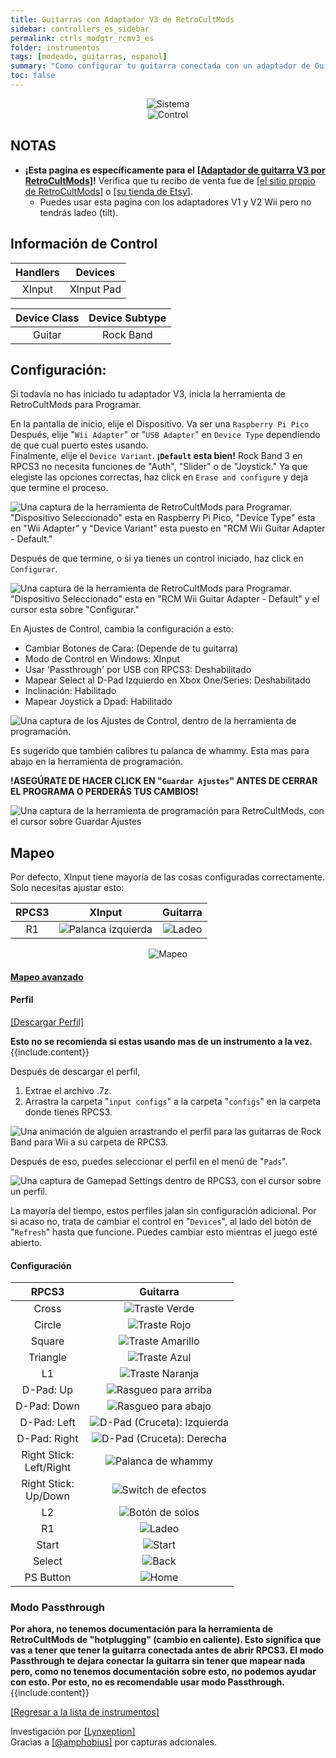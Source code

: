```yaml
---
title: Guitarras con Adaptador V3 de RetroCultMods
sidebar: controllers_es_sidebar
permalink: ctrls_modgtr_rcmv3_es
folder: instrumentos
tags: [modeado, guitarras, espanol]
summary: "Como configurar tu guitarra conectada con un adaptador de Guitarra V3 por RetroCultMods en RPCS3."
toc: false
---
```


<div align="center"> <img src="https://rb3pc.milohax.org/images/instruments/plat/rcm.png" alt="Sistema" title="Sistema"></div>

<div align="center"> <img src="https://rb3pc.milohax.org/images/instruments/cont/wiighgtrscontroller.png" alt="Control" title="Control"></div>

## NOTAS

* **¡Esta pagina es específicamente para el** [**[Adaptador de guitarra V3 por RetroCultMods]**](https://www.etsy.com/listing/1536358024/)**!** Verifica que tu recibo de venta fue de [[el sitio propio de RetroCultMods]](https://shop.retrocultmods.com/) o [[su tienda de Etsy]](https://www.etsy.com/shop/RetroCultMods).
	* Puedes usar esta pagina con los adaptadores V1 y V2 Wii pero no tendrás ladeo (tilt).

## Información de Control

| Handlers | Devices |
|:--------:|:-------:|
| XInput | XInput Pad |

| Device Class | Device Subtype |
|:------------:|:--------------:|
| Guitar | Rock Band |

## Configuración:

Si todavía no has iniciado tu adaptador V3, inicia la herramienta de RetroCultMods para Programar.

En la pantalla de inicio, elije el Dispositivo. Va ser una `Raspberry Pi Pico`  
Después, elije "`Wii Adapter`" or "`USB Adapter`" en `Device Type` dependiendo de que cual puerto estes usando.  
Finalmente, elije el `Device Variant`. **¡`Default` esta bien!** Rock Band 3 en RPCS3 no necesita funciones de "Auth", "Slider" o de "Joystick."
Ya que elegiste las opciones correctas, haz click en `Erase and configure` y deja que termine el proceso.

![Una captura de la herramienta de RetroCultMods para Programar. "Dispositivo Seleccionado" esta en Raspberry Pi Pico, "Device Type" esta en "Wii Adapter" y "Device Variant" esta puesto en "RCM Wii Guitar Adapter - Default."](https://rb3pc.milohax.org/images/instruments/xtra/rcm/initv3es.png "RetroCultMods: Herramienta de Programación")

Después de que termine, o si ya tienes un control iniciado, haz click en `Configurar`.

![Una captura de la herramienta de RetroCultMods para Programar. "Dispositivo Seleccionado" esta en "RCM Wii Guitar Adapter - Default" y el cursor esta sobre "Configurar."](https://rb3pc.milohax.org/images/instruments/xtra/rcm/seldevv3es.png "RetroCultMods: Herramienta de Programación")

En Ajustes de Control, cambia la configuración a esto:
* Cambiar Botones de Cara: (Depende de tu guitarra)
* Modo de Control en Windows: XInput
* Usar 'Passthrough' por USB con RPCS3: Deshabilitado
* Mapear Select al D-Pad Izquierdo en Xbox One/Series: Deshabilitado
* Inclinación: Habilitado
* Mapear Joystick a Dpad: Habilitado

![Una captura de los Ajustes de Control, dentro de la herramienta de programación.](https://rb3pc.milohax.org/images/instruments/xtra/rcm/consetes.png "RetroCultMods: Herramienta de Programación")

Es sugerido que también calibres tu palanca de whammy. Esta mas para abajo en la herramienta de programación.

**!ASEGÚRATE DE HACER CLICK EN "`Guardar Ajustes`" ANTES DE CERRAR EL PROGRAMA O PERDERÁS TUS CAMBIOS!**

![Una captura de la herramienta de programación para RetroCultMods, con el cursor sobre Guardar Ajustes](https://rb3pc.milohax.org/images/instruments/xtra/rcm/savev3es.png "RetroCultMods: Herramienta de Programación")

## Mapeo

Por defecto, XInput tiene mayoría de las cosas configuradas correctamente. Solo necesitas ajustar esto:

| **RPCS3** | **XInput** | **Guitarra** |
|:--------:|:-----------:|:-----------:|
| R1 | ![Palanca izquierda](https://rb3pc.milohax.org/images/btns/ctrls/360/rs.png "Palanca izquierda") | ![Ladeo](https://rb3pc.milohax.org/images/btns/gtrs/ts.gif "Ladeo") | 

<div align="center"> <img src="https://rb3pc.milohax.org/images/instruments/maps/modrcmv3gtrmapping.png" alt="Mapeo" title="Mapeo"></div>

<div class="panel-group" id="accordion">
                    <div class="panel panel-default">
                        <div class="panel-heading">
                            <h4 class="panel-title">
                                <a class="noCrossRef accordion-toggle" data-toggle="collapse" data-parent="#accordion" href="#mapeo-avanzado">Mapeo avanzado</a>
                            </h4>
                        </div>
                        <div id="mapeo-avanzado" class="panel-collapse collapse noCrossRef">
                            <div class="panel-body">
<h4 id="perfil">Perfil</h4>
<p><a href="https://github.com/hmxmilohax/rb3-pc/raw/refs/heads/main/downloads/instrument-repo/RCM%20V3%20Adapter%20Guitar.7z">[Descargar Perfil]</a></p>
<div class="alert alert-info"><i class="fa fa-info-circle"></i> <b>Esto no se recomienda si estas usando mas de un instrumento a la vez. </b> {{include.content}}</div>
<p>Después de descargar el perfil,</p>
<ol>
<li>Extrae el archivo .7z.</li>
<li>Arrastra la carpeta "<code>input configs</code>" a la carpeta "<code>configs</code>" en la carpeta donde tienes RPCS3.</li>
</ol>
<p><img src="https://rb3pc.milohax.org/images/instruments/instrepoinstall.gif" alt="Una animación de alguien arrastrando el perfil para las guitarras de Rock Band para Wii a su carpeta de RPCS3." title="Instalando un perfil del Repo de Instrumentos"></p>
<p>Después de eso, puedes seleccionar el perfil en el menú de "<code>Pads</code>".</p>
<p><img src="https://rb3pc.milohax.org/images/instruments/rpcs3padprofile.png" alt="Una captura de Gamepad Settings dentro de RPCS3, con el cursor sobre un perfil." title="Gamepad Settings"></p>
<p>La mayoría del tiempo, estos perfiles jalan sin configuración adicional. Por si acaso no, trata de cambiar el control en "<code>Devices</code>", al lado del botón de "<code>Refresh</code>" hasta que funcione. Puedes cambiar esto mientras el juego esté abierto.</p>
<h4 id="configuracion">Configuración</h4>
<table>
<thead>
<tr>
<th align="center"><strong>RPCS3</strong></th>
<th align="center"><strong>Guitarra</strong></th>
</tr>
</thead>
<tbody>
<tr>
<td align="center">Cross</td>
<td align="center"><img src="https://rb3pc.milohax.org/images/btns/gtrs/gf.png" alt="Traste Verde" title="Traste Verde"></td>
</tr>
<tr>
<td align="center">Circle</td>
<td align="center"><img src="https://rb3pc.milohax.org/images/btns/gtrs/rf.png" alt="Traste Rojo" title="Traste Rojo"></td>
</tr>
<tr>
<td align="center">Square</td>
<td align="center"><img src="https://rb3pc.milohax.org/images/btns/gtrs/yf.png" alt="Traste Amarillo" title="Traste Amarillo"></td>
</tr>
<tr>
<td align="center">Triangle</td>
<td align="center"><img src="https://rb3pc.milohax.org/images/btns/gtrs/bf.png" alt="Traste Azul" title="Traste Azul"></td>
</tr>
<tr>
<td align="center">L1</td>
<td align="center"><img src="https://rb3pc.milohax.org/images/btns/gtrs/of.png" alt="Traste Naranja" title="Traste Naranja"></td>
</tr>
<tr>
<td align="center">D-Pad: Up</td>
<td align="center"><img src="https://rb3pc.milohax.org/images/btns/gtrs/sbu.png" alt="Rasgueo para arriba" title="Rasgueo para arriba"></td>
</tr>
<tr>
<td align="center">D-Pad: Down</td>
<td align="center"><img src="https://rb3pc.milohax.org/images/btns/gtrs/sbd.png" alt="Rasgueo para abajo" title="Rasgueo para abajo"></td>
</tr>
<tr>
<td align="center">D-Pad: Left</td>
<td align="center"><img src="https://rb3pc.milohax.org/images/btns/gtrs/dpl.png" alt="D-Pad (Cruceta): Izquierda" title="D-Pad (Cruceta): Izquierda"></td>
</tr>
<tr>
<td align="center">D-Pad: Right</td>
<td align="center"><img src="https://rb3pc.milohax.org/images/btns/gtrs/dpr.png" alt="D-Pad (Cruceta): Derecha" title="D-Pad (Cruceta): Derecha"></td>
</tr>
<tr>
<td align="center">Right Stick: <br> Left/Right</td>
<td align="center"><img src="https://rb3pc.milohax.org/images/btns/gtrs/wb.png" alt="Palanca de whammy" title="Palanca de whammy"></td>
</tr>
<tr>
<td align="center">Right Stick: <br> Up/Down</td>
<td align="center"><img src="https://rb3pc.milohax.org/images/btns/gtrs/fx.png" alt="Switch de efectos" title="Switch de efectos"></td>
</tr>
<tr>
<td align="center">L2</td>
<td align="center"><img src="https://rb3pc.milohax.org/images/btns/gtrs/solo.png" alt="Botón de solos" title="Botón de solos"></td>
</tr>
<tr>
<td align="center">R1</td>
<td align="center"><img src="https://rb3pc.milohax.org/images/btns/gtrs/ts.gif" alt="Ladeo" title="Ladeo"></td>
</tr>
<tr>
<td align="center">Start</td>
<td align="center"><img src="https://rb3pc.milohax.org/images/btns/ctrls/360/start.png" alt="Start" title="Start"></td>
</tr>
<tr>
<td align="center">Select</td>
<td align="center"><img src="https://rb3pc.milohax.org/images/btns/ctrls/360/back.png" alt="Back" title="Back"></td>
</tr>
<tr>
<td align="center">PS Button</td>
<td align="center"><img src="https://rb3pc.milohax.org/images/btns/ctrls/360/home.png" alt="Home" title="Home"></td>
</tr>
</tbody>
</table>
                            </div>
                        </div>
                    </div>
                    <!-- /.panel -->
</div>
<!-- /.panel-group -->


### Modo Passthrough

<div markdown="span" class="alert alert-info" role="alert"><i class="fa fa-info-circle"></i> <b>Por ahora, no tenemos documentación para la herramienta de RetroCultMods de "hotplugging" (cambio en caliente). Esto significa que vas a tener que tener la guitarra conectada antes de abrir RPCS3. El modo Passthrough te dejara conectar la guitarra sin tener que mapear nada pero, como no tenemos documentación sobre esto, no podemos ayudar con esto. Por esto, no es recomendable usar modo Passthrough. </b> {{include.content}}</div>

[[Regresar a la lista de instrumentos]](https://rb3pc.milohax.org/ctrls_es#lista-de-instrumentos)

Investigación por [[Lynxeption]](https://www.youtube.com/@Lynxeption)  
Gracias a [[@amphobius]](https://twitter.com/amphobius) por capturas adcionales.